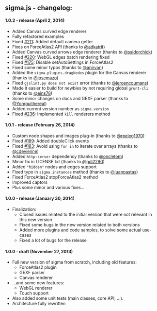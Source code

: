 ## sigma.js - changelog:

#### 1.0.2 - release (April 2, 2014)

  - Added Canvas curved edge renderer
  - Fully refactored examples
  - Fixed [#211](https://github.com/jacomyal/sigma.js/issues/211): Added default camera getter
  - Fixes on ForceAtlas2 API (thanks to [@adkatrit](https://github.com/adkatrit))
  - Added Canvas curved arrows edge renderer (thanks to [@ssidorchick](https://github.com/ssidorchick))
  - Fixed [#220](https://github.com/jacomyal/sigma.js/issues/220): WebGL edges batch rendering fixed
  - Fixed [#175](https://github.com/jacomyal/sigma.js/issues/175): Disable setAutoSettings in ForceAtlas2
  - Fixed some minor typos (thanks to [@anirvan](https://github.com/anirvan))
  - Added the `sigma.plugins.dragNodes` plugin for the Canvas renderer (thanks to [@josemazo](https://github.com/josemazo))
  - Fixed `gjslint.py does not exist` error (thanks to [@jeroencoumans](https://github.com/jeroencoumans))
  - Made it easier to build for newbies by not requiring global `grunt-cli` (thanks to [@eins78](https://github.com/eins78))
  - Some minor changes on docs and GEXF parser (thanks to [@Yomguithereal](https://github.com/Yomguithereal))
  - Added current version number as `sigma.version`
  - Fixed [#236](https://github.com/jacomyal/sigma.js/issues/236): Implemented `kill` renderers method

#### 1.0.1 - release (February 26, 2014)

  - Custom node shapes and images plug-in (thanks to [@rpeleg1970](https://github.com/rpeleg1970))
  - Fixed [#189](https://github.com/jacomyal/sigma.js/issues/189): Added doubleClick events
  - Fixed [#183](https://github.com/jacomyal/sigma.js/issues/183): Avoid using `for in` to iterate over arrays (thanks to [@cdevienne](https://github.com/cdevienne))
  - Added `http-server` dependency (thanks to [@oncletom](https://github.com/oncletom))
  - Minor fix in LICENSE.txt (thanks to [@gdi2290](https://github.com/gdi2290))
  - Added `"hidden"` nodes and edges support
  - Fixed typo in `sigma.instances` method (thanks to [@juanpastas](https://github.com/juanpastas))
  - Fixed ForceAtlas2 stopForceAtlas2 method
  - Improved captors
  - Plus some minor and various fixes...

#### 1.0.0 - release (January 30, 2014)

 - Finalization:
   * Closed issues related to the initial version that were not relevant in this new version
   * Fixed some bugs in the new version related to both versions
   * Added more plugins and code samples, to solve some actual use-cases
   * Fixed a lot of bugs for the release

#### 1.0.0 - draft (November 27, 2013)

 - Full new version of sigma from scratch, including old features:
   * ForceAtlas2 plugin
   * GEXF parser
   * Canvas renderer
 - ...and some new features:
   * WebGL renderer
   * Touch support
 - Also added some unit tests (main classes, core API, ...).
 - Architecture fully rewritten

